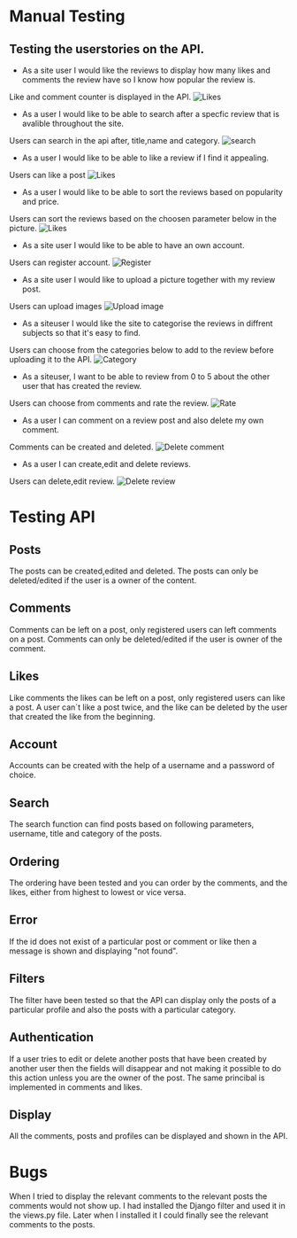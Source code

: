 # Manual Testing
## Testing the userstories on the API.

* As a site user I would like the reviews to display how many likes and comments the review have so I know how popular the review is.

Like and comment counter is displayed in the API.
![Likes](docs/testing/testing-1.png)



* As a user I would like to be able to search after a specfic review that is avalible throughout the site.

Users can search in the api after, title,name and category.
![search](docs/testing/testing-2.png)


* As a user I would like to be able to like a review if I find it appealing.

Users can like a post
![Likes](docs/testing/testing-3.png)


* As a user I would like to be able to sort the reviews based on popularity and price.

Users can sort the reviews based on the choosen parameter below in the picture.
![Likes](docs/testing/testing-4.png)


* As a site user I would like to be able to have an own account.

Users can register account.
![Register](docs/testing/testing-5.png)

* As a site user I would like to upload a picture together with my review post.

Users can upload images
![Upload image](docs/testing/testing-6.png)

* As a siteuser I would like the site to categorise the reviews in diffrent subjects so that it's easy to find.

Users can choose from the categories below to add to the review before uploading it to the API.
![Category](docs/testing/testing-7.png)


* As a siteuser, I want to be able to review from 0 to 5 about the other user that has created the review.

Users can choose from comments and rate the review.
![Rate](docs/testing/testing-8.png)


* As a user I can comment on a review post and also delete my own comment.

Comments can be created and deleted.
![Delete comment](docs/testing/testing-9.png)


* As a user I can create,edit and delete reviews.

Users can delete,edit review.
![Delete review](docs/testing/testing-10.png)

# Testing API

## Posts
The posts can be created,edited and deleted. The posts can only be deleted/edited if the user is a owner of the content.

## Comments
Comments can be left on a post, only registered users can left comments on a post. Comments can only be deleted/edited if the user is owner of the comment.

## Likes
Like comments the likes can be left on a post, only registered users can like a post. A user can´t like a post twice, and the like can be deleted by the user that created the like from the beginning.

## Account
Accounts can be created with the help of a username and a password of choice.

## Search
The search function can find posts based on following parameters, username, title and category of the posts.

## Ordering
The ordering have been tested and you can order by the comments, and the likes, either from highest to lowest or vice versa.

## Error
If the id does not exist of a particular post or comment or like then a message is shown and displaying "not found".

## Filters
The filter have been tested so that the API can display only the posts of a particular profile and also the posts with a particular category.

## Authentication
If a user tries to edit or delete another posts that have been created by another user then the fields will disappear and not making it possible to do this action unless you are the owner of the post. The same princibal is implemented in comments and likes.

## Display
All the comments, posts and profiles can be displayed and shown in the API.


# Bugs
When I tried to display the relevant comments to the relevant posts the comments would not show up. I had installed the Django filter and used it in the views.py file. Later when I installed it I could finally see the relevant comments to the posts.



